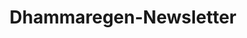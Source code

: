 ---
title: Dhammaregen-Newsletter
description: März 2024
img: letter.png
img-alt: Brief, der in einer Baumgabel steckt
order: -35
---
